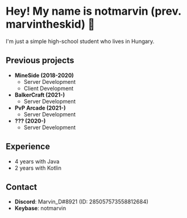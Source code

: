 # Hey! My name is notmarvin (prev. marvintheskid) 👋
I'm just a simple high-school student who lives in Hungary.

## Previous projects
* **MineSide (2018-2020)**
  * Server Development
  * Client Development
* **BalkerCraft (2021-)**
  * Server Development
* **PvP Arcade (2021-)**
  * Server Development
* **??? (2020-)**
  * Server Development

## Experience
* 4 years with Java
* 2 years with Kotlin

## Contact
- **Discord**: Marvin_D#8921 (ID: 285057573558812684)
- **Keybase**: notmarvin
